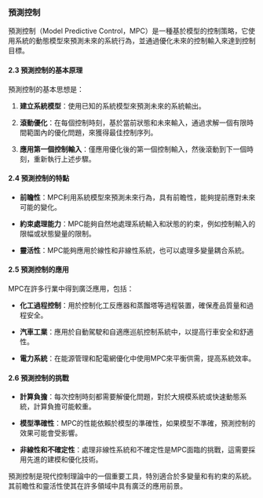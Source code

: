 ### 預測控制

預測控制（Model Predictive Control，MPC）是一種基於模型的控制策略，它使用系統的動態模型來預測未來的系統行為，並通過優化未來的控制輸入來達到控制目標。

#### 2.3 預測控制的基本原理

預測控制的基本思想是：

1. **建立系統模型**：使用已知的系統模型來預測未來的系統輸出。
   
2. **滾動優化**：在每個控制時刻，基於當前狀態和未來輸入，通過求解一個有限時間範圍內的優化問題，來獲得最佳控制序列。

3. **應用第一個控制輸入**：僅應用優化後的第一個控制輸入，然後滾動到下一個時刻，重新執行上述步驟。

#### 2.4 預測控制的特點

- **前瞻性**：MPC利用系統模型來預測未來行為，具有前瞻性，能夠提前應對未來可能的變化。
  
- **約束處理能力**：MPC能夠自然地處理系統輸入和狀態的約束，例如控制輸入的限幅或狀態變量的限制。

- **靈活性**：MPC能夠應用於線性和非線性系統，也可以處理多變量耦合系統。

#### 2.5 預測控制的應用

MPC在許多行業中得到廣泛應用，包括：

- **化工過程控制**：用於控制化工反應器和蒸餾塔等過程裝置，確保產品質量和過程安全。

- **汽車工業**：應用於自動駕駛和自適應巡航控制系統中，以提高行車安全和舒適性。

- **電力系統**：在能源管理和配電網優化中使用MPC來平衡供需，提高系統效率。

#### 2.6 預測控制的挑戰

- **計算負擔**：每次控制時刻都需要解優化問題，對於大規模系統或快速動態系統，計算負擔可能較重。

- **模型準確性**：MPC的性能依賴於模型的準確性，如果模型不準確，預測控制的效果可能會受影響。

- **非線性和不確定性**：處理非線性系統和不確定性是MPC面臨的挑戰，這需要採用先進的建模和優化技術。

預測控制是現代控制理論中的一個重要工具，特別適合於多變量和有約束的系統。其前瞻性和靈活性使其在許多領域中具有廣泛的應用前景。